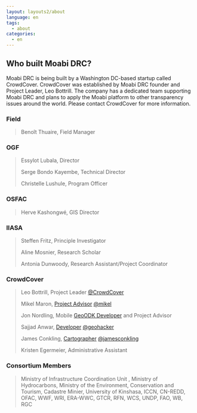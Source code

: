 ```yaml
---
layout: layouts2/about
language: en
tags:
  - about
categories:
  - en
---
```

## Who built Moabi DRC?

Moabi DRC is being built by a Washington DC-based startup called CrowdCover. CrowdCover was established by Moabi DRC founder and Project Leader, Leo Bottrill. The company has a dedicated team supporting Moabi DRC and plans to apply the Moabi platform to other transparency issues around the world. Please contact CrowdCover for more information.

### Field

>Benoît Thuaire, Field Manager


### OGF

>Essylot Lubala, Director
>
>Serge Bondo Kayembe,  Technical Director
>
>Christelle Lushule, Program Officer


### OSFAC

>Herve Kashongwé, GIS Director


### IIASA

>Steffen Fritz, Principle Investigator
>
>Aline Mosnier, Research Scholar
>
>Antonia Dunwoody, Research Assistant/Project Coordinator


### CrowdCover

>Leo Bottrill, Project Leader [@CrowdCover](https://twitter.com/CrowdCover)
>
>Mikel Maron, [Project Advisor](http://groundtruth.in/about/) [@mikel](https://twitter.com/mikel)
>
>Jon Nordling, Mobile [GeoODK Developer](http://geoodk.com/) and Project Advisor
>
>Sajjad Anwar, [Developer](http://sajjad.in/) [@geohacker](https://twitter.com/geohacker)
>
>James Conkling, [Cartographer](https://www.linkedin.com/pub/james-conkling/93/8b1/246) [@jamesconkling](https://twitter.com/jamesconkling)
>
>Kristen Egermeier, Administrative Assistant

### Consortium Members

>Ministry of Infrastructure Coordination Unit , Ministry of Hydrocarbons, Ministry of the Environment, Conservation and Tourism, Cadastre Minier, University of Kinshasa, ICCN, CN-REDD, OFAC, WWF, WRI, ERA-WWC, GTCR, RFN, WCS, UNDP, FAO, WB, RGC
